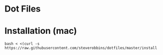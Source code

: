 Dot Files
===

# Installation (mac)

    bash < <(curl -s https://raw.githubusercontent.com/steverobbins/dotfiles/master/install.sh)